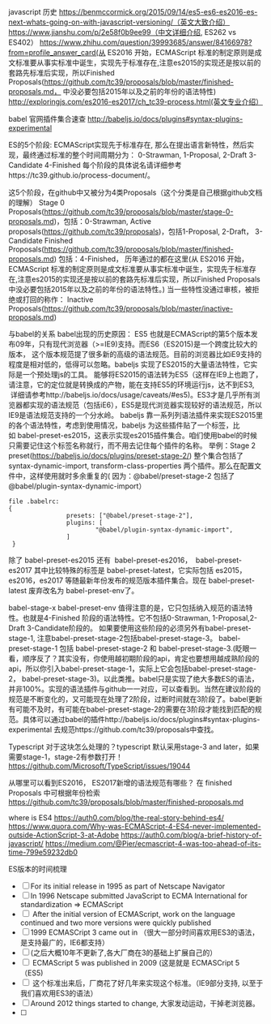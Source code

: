 javascript 历史
https://benmccormick.org/2015/09/14/es5-es6-es2016-es-next-whats-going-on-with-javascript-versioning/（英文大致介绍）
https://www.jianshu.com/p/2e58f0b9ee99（中文详细介绍, ES262 vs ES402）
https://www.zhihu.com/question/39993685/answer/84166978?from=profile_answer_card(从 ES2016 开始，ECMAScript 标准的制定原则是成文标准要从事实标准中诞生，实现先于标准存在,注意es2015的实现还是按以前的套路先标准后实现，所以Finished Proposals(https://github.com/tc39/proposals/blob/master/finished-proposals.md， 中没必要包括2015年以及之前的年份的语法特性)
http://exploringjs.com/es2016-es2017/ch_tc39-process.html(英文专业介绍）

babel 官网插件集合速查
http://babeljs.io/docs/plugins#syntax-plugins-experimental

ES的5个阶段:
ECMAScript实现先于标准存在, 那么在提出语言新特性，然后实现，最终通过标准的整个时间周期分为：
0-Strawman, 
1-Proposal,
2-Draft
3-Candidate
4-Finished
每个阶段的具体说名请详细参考https://tc39.github.io/process-document/。

这5个阶段，在github中又被分为4类Proposals（这个分类是自己根据github文档的理解）
Stage 0 Proposals(https://github.com/tc39/proposals/blob/master/stage-0-proposals.md)，包括：0-Strawman, 
Active proposals(https://github.com/tc39/proposals)，包括1-Proposal, 2-Draft， 3-Candidate
Finished Proposals(https://github.com/tc39/proposals/blob/master/finished-proposals.md) 包括：4-Finished， 历年通过的都在这里(从 ES2016 开始，ECMAScript 标准的制定原则是成文标准要从事实标准中诞生，实现先于标准存在,注意es2015的实现还是按以前的套路先标准后实现，所以Finished Proposals 中没必要包括2015年以及之前的年份的语法特性。)
当一些特性没通过审核，被拒绝或打回的称作：
Inactive Proposals(https://github.com/tc39/proposals/blob/master/inactive-proposals.md)

与babel的关系
babel出现的历史原因： ES5 也就是ECMAScript的第5个版本发布09年，只有现代浏览器（>=IE9)支持。而ES6（ES2015)是一个跨度比较大的版本，
这个版本规范提了很多新的高级的语法规范。目前的浏览器比如iE9支持的程度是相对低的，低得可以忽略。babeljs 实现了ES2015的大量语法特性，它实际是一个预处理js的工具。
能够将ES2015的语法转为ES5（这样在IE9上也跑了，请注意，它的定位就是转换成的产物，能在支持ES5的环境运行js，达不到ES3,  详细请参考http://babeljs.io/docs/usage/caveats/#es5)。ES3才是几乎所有浏览器都实现的语法规范（包括iE6），ES5是现代浏览器实现较好的语法规范，所以IE9是语法规范支持的一个分水岭。
babeljs 靠一系列列语法插件来实现ES2015里的各个语法特性，考虑到使用情况，babeljs 为这些插件贴了一个标签，比如 babel-preset-es2015，这表示实现es2015插件集合。咱们使用babel的时候只需要记住这个标签名称就行，而不用去记住每个插件的名称。
举例：Stage 2 preset(https://babeljs.io/docs/plugins/preset-stage-2/)
整个集合包括了syntax-dynamic-import, transform-class-properties 两个插件。那么在配置文件中，这样使用就时多余重复的( 因为：@babel/preset-stage-2 包括了@babel/plugin-syntax-dynamic-import）

	file .babelrc:
	{
                    presets: ["@babel/preset-stage-2"],
                    plugins: [
                            "@babel/plugin-syntax-dynamic-import",
                    ]
     }

除了 babel-preset-es2015 还有  babel-preset-es2016，  babel-preset-es2017 其中比较特殊的标签是 babel-preset-latest，它实际包括 es2015，es2016，es2017 等随最新年份发布的规范版本插件集合。现在 babel-preset-latest 废弃改名为 babel-preset-env了。


babel-stage-x
babel-preset-env 值得注意的是，它只包括纳入规范的语法特性。也就是4-Finished 阶段的语法特性。它不包括0-Strawman, 1-Proposal,2-Draft 3-Candidate阶段的。
如果要使用这些阶段的必须另外有babel-preset-stage-1, 注意babel-preset-stage-2包括babel-preset-stage-3。   babel-preset-stage-1 包括 babel-preset-stage-2 和 babel-preset-stage-3.(眨眼一看，顺序反了？其实没有，你使用越初期阶段的api，肯定也要想用越成熟阶段的api，所以你引入babel-preset-stage-1，实际上它会包括babel-preset-stage-2， babel-preset-stage-3)。以此类推。babel只是实现了绝大多数ES的语法，并非100%。实现的语法插件与github一一对应，可以查看到。当然在建议阶段的规范是不断变化的，又可能现在处理了2阶段，过断时间就在3阶段了。babel更新有可能不及时，有可能在babel-preset-stage-2的需要在3阶段才能找到匹配的规范。具体可以通过babel的插件http://babeljs.io/docs/plugins#syntax-plugins-experimental  去规范https://github.com/tc39/proposals中查找。

Typescript 对于这块怎么处理的？typescript 默认采用stage-3 and later，如果需要stage-1，stage-2有参数打开！
https://github.com/Microsoft/TypeScript/issues/19044


从哪里可以看到ES2016， ES2017新增的语法规范有哪些？
在 finished Proposals 中可根据年份检索  https://github.com/tc39/proposals/blob/master/finished-proposals.md

where is ES4
https://auth0.com/blog/the-real-story-behind-es4/
https://www.quora.com/Why-was-ECMAScript-4-ES4-never-implemented-outside-ActionScript-3-at-Adobe
https://auth0.com/blog/a-brief-history-of-javascript/
https://medium.com/@Pier/ecmascript-4-was-too-ahead-of-its-time-799e59232db0


ES版本的时间梳理
- [ ] For its initial release in 1995 as part of Netscape Navigator
- [ ]  In 1996 Netscape submitted JavaScript to ECMA International for standardization  => ECMAScript
- [ ]   After the initial version of ECMAScript, work on the language continued and two more versions were quickly published
- [ ]  1999 ECMASCript 3 came out in （很大一部分时间喜欢用ES3的语法，是支持最广的，IE6都支持）
- [ ]   (之后大概10年不更新了,各大厂商在3的基础上扩展自己的）
- [ ]    ECMAScript 5 was published in 2009 (这是就是 ECMASCript 5 （ES5)
- [ ]    这个标准出来后，厂商花了好几年来实现这个标准。（IE9部分支持, 以至于我们喜欢用ES3的语法）
- [ ]    Around 2012 things started to change, 大家发动运动，干掉老浏览器。
- [ ] 

